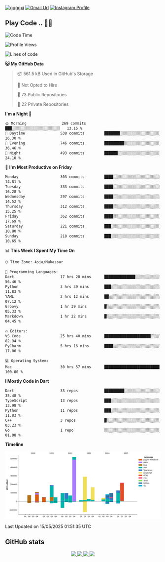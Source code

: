 [![goggxi](https://img.shields.io/badge/Portofolio-Goggxi-orange)](https://goggxi.github.io)
[![Gmail Url](https://img.shields.io/twitter/url?label=Goggxi@gmail.com&logo=gmail&style=social&url=http%3A%2F%2Fmailto%3Acontact.Goggxi@gmail.com)](mailto:Goggxi@gmail.com) [![Instagram Profile](https://img.shields.io/twitter/url?label=moh_rifkan&logo=instagram&style=social&url=https://www.instagram.com/moh_rifkan/)](https://www.instagram.com/moh_rifkan/)

## Play Code .. 💬🚀

<!-- [![Moh Rifkan GitHub stats](https://github-readme-stats.vercel.app/api?username=goggxi&count_private=true&show_icons=true&theme=dracula&custom_title=Goggxi%20Statistic%20🚀)](https://github.com/goggxi/goggxi)

[![Top Langs](https://github-readme-stats.vercel.app/api/top-langs/?username=goggxi&langs_count=8&layout=compact&show_icons=true&theme=dracula)](https://github.com/goggxi/goggxi) -->

<!--START_SECTION:waka-->
![Code Time](http://img.shields.io/badge/Code%20Time-4%2C291%20hrs%2040%20mins-blue)

![Profile Views](http://img.shields.io/badge/Profile%20Views-9-blue)

![Lines of code](https://img.shields.io/badge/From%20Hello%20World%20I%27ve%20Written-2.3%20million%20lines%20of%20code-blue)

**🐱 My GitHub Data** 

> 📦 561.5 kB Used in GitHub's Storage 
 > 
> 🚫 Not Opted to Hire
 > 
> 📜 73 Public Repositories 
 > 
> 🔑 22 Private Repositories 
 > 
**I'm a Night 🦉** 

```text
🌞 Morning                269 commits         ███░░░░░░░░░░░░░░░░░░░░░░   13.15 % 
🌆 Daytime                538 commits         ███████░░░░░░░░░░░░░░░░░░   26.30 % 
🌃 Evening                746 commits         █████████░░░░░░░░░░░░░░░░   36.46 % 
🌙 Night                  493 commits         ██████░░░░░░░░░░░░░░░░░░░   24.10 % 
```
📅 **I'm Most Productive on Friday** 

```text
Monday                   303 commits         ████░░░░░░░░░░░░░░░░░░░░░   14.81 % 
Tuesday                  333 commits         ████░░░░░░░░░░░░░░░░░░░░░   16.28 % 
Wednesday                297 commits         ████░░░░░░░░░░░░░░░░░░░░░   14.52 % 
Thursday                 312 commits         ████░░░░░░░░░░░░░░░░░░░░░   15.25 % 
Friday                   362 commits         ████░░░░░░░░░░░░░░░░░░░░░   17.69 % 
Saturday                 221 commits         ███░░░░░░░░░░░░░░░░░░░░░░   10.80 % 
Sunday                   218 commits         ███░░░░░░░░░░░░░░░░░░░░░░   10.65 % 
```


📊 **This Week I Spent My Time On** 

```text
🕑︎ Time Zone: Asia/Makassar

💬 Programming Languages: 
Dart                     17 hrs 28 mins      ██████████████░░░░░░░░░░░   56.46 % 
Python                   3 hrs 39 mins       ███░░░░░░░░░░░░░░░░░░░░░░   11.83 % 
YAML                     2 hrs 12 mins       ██░░░░░░░░░░░░░░░░░░░░░░░   07.12 % 
Groovy                   1 hr 39 mins        █░░░░░░░░░░░░░░░░░░░░░░░░   05.33 % 
Markdown                 1 hr 22 mins        █░░░░░░░░░░░░░░░░░░░░░░░░   04.45 % 

🔥 Editors: 
VS Code                  25 hrs 40 mins      █████████████████████░░░░   82.94 % 
PyCharm                  5 hrs 16 mins       ████░░░░░░░░░░░░░░░░░░░░░   17.06 % 

💻 Operating System: 
Mac                      30 hrs 57 mins      █████████████████████████   100.00 % 
```

**I Mostly Code in Dart** 

```text
Dart                     33 repos            █████████░░░░░░░░░░░░░░░░   35.48 % 
TypeScript               13 repos            ███░░░░░░░░░░░░░░░░░░░░░░   13.98 % 
Python                   11 repos            ███░░░░░░░░░░░░░░░░░░░░░░   11.83 % 
C++                      3 repos             █░░░░░░░░░░░░░░░░░░░░░░░░   03.23 % 
Go                       1 repo              ░░░░░░░░░░░░░░░░░░░░░░░░░   01.08 % 
```



**Timeline**

![Lines of Code chart](https://raw.githubusercontent.com/Goggxi/Goggxi/main/assets/bar_graph.png)


 Last Updated on 15/05/2025 01:51:35 UTC
<!--END_SECTION:waka-->

## GitHub stats

<p align="center">
  <a href="https://github.com/goggxi">
    <img src="http://github-profile-summary-cards.vercel.app/api/cards/profile-details?username=goggxi&theme=transparent" />
  </a>
  <a href="https://github.com/goggxi">
    <img src="https://github-readme-streak-stats.herokuapp.com/?user=goggxi&hide_border=true&card_width=338&theme=transparent" />
  </a>
  <a href="https://github.com/goggxi">
    <img src="http://github-profile-summary-cards.vercel.app/api/cards/stats?username=goggxi&theme=transparent" />
  </a>
  <a href="https://github.com/goggxi">
    <img src="https://github-readme-stats.vercel.app/api/top-langs/?username=goggxi&langs_count=10&exclude_repo=&hide=c,makefile,html,css,sass,nix,nunjucks,tsql,dockerfile,shell&card_width=699&hide_border=true&theme=transparent" />
  </a>
  <!-- <br/>
  <a href="https://github.com/goggxi">
    <img src="https://komarev.com/ghpvc/?username=goggxi&color=blue&style=flat" />
  </a> -->
</p>
